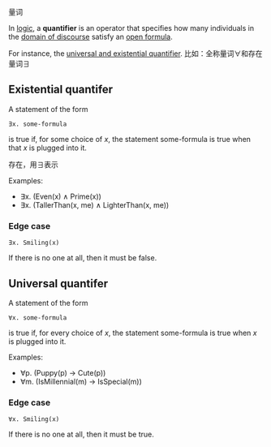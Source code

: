 量词

In [logic](https://en.wikipedia.org/wiki/Mathematical_logic "Mathematical logic"), a **quantifier** is an operator that specifies how many individuals in the [domain of discourse](https://en.wikipedia.org/wiki/Domain_of_discourse "Domain of discourse") satisfy an [open formula](https://en.wikipedia.org/wiki/Open_formula "Open formula").

For instance, the [universal and existential quantifier](../../../../../../Resources/0.%20Philosophy/Universal%20and%20Existential%20Statements.pdf).
比如：全称量词$\forall$和存在量词$\exists$

## Existential quantifer

A statement of the form
```
∃x. some-formula
```
is true if, for some choice of *x*, the statement some-formula is true when that *x* is plugged into it.

存在，用$\exists$表示

Examples:
- ∃x. (Even(x) ∧ Prime(x))
- ∃x. (TallerThan(x, me) ∧ LighterThan(x, me))

### Edge case
```
∃x. Smiling(x)
```
If there is no one at all, then it must be false. 

## Universal quantifer

A statement of the form
```
∀x. some-formula
```
is true if, for every choice of *x*, the statement some-formula is true when *x* is plugged into it.

Examples:
- ∀p. (Puppy(p) → Cute(p))
- ∀m. (IsMillennial(m) → IsSpecial(m))

### Edge case
```
∀x. Smiling(x)
```
If there is no one at all, then it must be true. 

